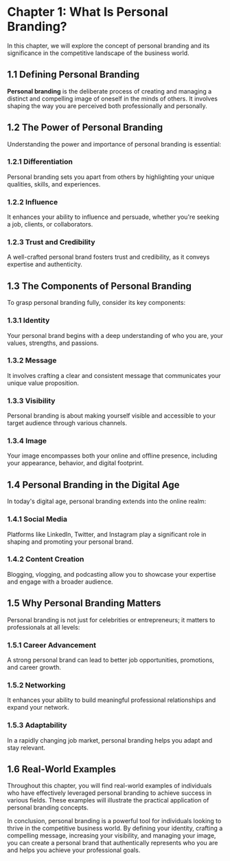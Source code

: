 Chapter 1: What Is Personal Branding?
=====================================

In this chapter, we will explore the concept of personal branding and its significance in the competitive landscape of the business world.

1.1 Defining Personal Branding
------------------------------

**Personal branding** is the deliberate process of creating and managing a distinct and compelling image of oneself in the minds of others. It involves shaping the way you are perceived both professionally and personally.

1.2 The Power of Personal Branding
----------------------------------

Understanding the power and importance of personal branding is essential:

### 1.2.1 Differentiation

Personal branding sets you apart from others by highlighting your unique qualities, skills, and experiences.

### 1.2.2 Influence

It enhances your ability to influence and persuade, whether you're seeking a job, clients, or collaborators.

### 1.2.3 Trust and Credibility

A well-crafted personal brand fosters trust and credibility, as it conveys expertise and authenticity.

1.3 The Components of Personal Branding
---------------------------------------

To grasp personal branding fully, consider its key components:

### 1.3.1 Identity

Your personal brand begins with a deep understanding of who you are, your values, strengths, and passions.

### 1.3.2 Message

It involves crafting a clear and consistent message that communicates your unique value proposition.

### 1.3.3 Visibility

Personal branding is about making yourself visible and accessible to your target audience through various channels.

### 1.3.4 Image

Your image encompasses both your online and offline presence, including your appearance, behavior, and digital footprint.

1.4 Personal Branding in the Digital Age
----------------------------------------

In today's digital age, personal branding extends into the online realm:

### 1.4.1 Social Media

Platforms like LinkedIn, Twitter, and Instagram play a significant role in shaping and promoting your personal brand.

### 1.4.2 Content Creation

Blogging, vlogging, and podcasting allow you to showcase your expertise and engage with a broader audience.

1.5 Why Personal Branding Matters
---------------------------------

Personal branding is not just for celebrities or entrepreneurs; it matters to professionals at all levels:

### 1.5.1 Career Advancement

A strong personal brand can lead to better job opportunities, promotions, and career growth.

### 1.5.2 Networking

It enhances your ability to build meaningful professional relationships and expand your network.

### 1.5.3 Adaptability

In a rapidly changing job market, personal branding helps you adapt and stay relevant.

1.6 Real-World Examples
-----------------------

Throughout this chapter, you will find real-world examples of individuals who have effectively leveraged personal branding to achieve success in various fields. These examples will illustrate the practical application of personal branding concepts.

In conclusion, personal branding is a powerful tool for individuals looking to thrive in the competitive business world. By defining your identity, crafting a compelling message, increasing your visibility, and managing your image, you can create a personal brand that authentically represents who you are and helps you achieve your professional goals.
